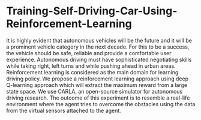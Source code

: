 # Training-Self-Driving-Car-Using-Reinforcement-Learning
It is highly evident that autonomous vehicles will be the future and it will be a prominent vehicle category in the next decade. For this to be a success, the vehicle should be safe, reliable and provide a comfortable user experience. Autonomous driving must have sophisticated negotiating skills while taking right, left turns and while pushing ahead in urban areas. Reinforcement learning is considered as the main domain for learning driving policy. We propose a reinforcement learning approach using deep Q-learning approach which will extract the maximum reward from a large state space. We use CARLA, an open-source simulator for autonomous driving research. The outcome of this experiment is to resemble a real-life environment where the agent tries to overcome the obstacles using the data from the virtual sensors attached to the agent.

